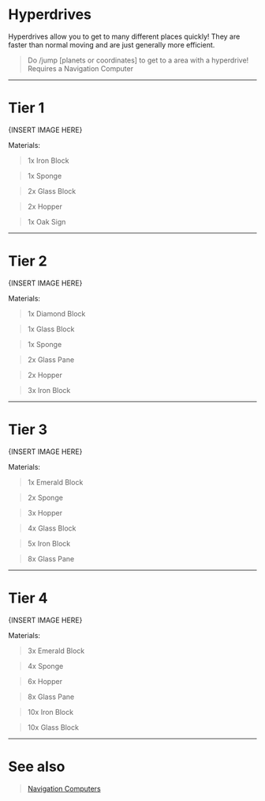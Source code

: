 # Hyperdrives
Hyperdrives allow you to get to many different places quickly! They are faster than normal moving and are just generally more efficient.

> Do /jump [planets or coordinates] to get to a area with a hyperdrive!
> Requires a Navigation Computer

---
# Tier 1

{INSERT IMAGE HERE}

Materials:
> 1x Iron Block

> 1x Sponge

> 2x Glass Block

> 2x Hopper

> 1x Oak Sign

---
# Tier 2

{INSERT IMAGE HERE}

Materials:
> 1x Diamond Block

> 1x Glass Block

> 1x Sponge

> 2x Glass Pane

> 2x Hopper

> 3x Iron Block

---
# Tier 3

{INSERT IMAGE HERE}

Materials:
> 1x Emerald Block

> 2x Sponge

> 3x Hopper

> 4x Glass Block

> 5x Iron Block

> 8x Glass Pane

---
# Tier 4

{INSERT IMAGE HERE}

Materials:
> 3x Emerald Block

> 4x Sponge

> 6x Hopper

> 8x Glass Pane

> 10x Iron Block

> 10x Glass Block

---
# See also
> [Navigation Computers](Navcomputers.md)